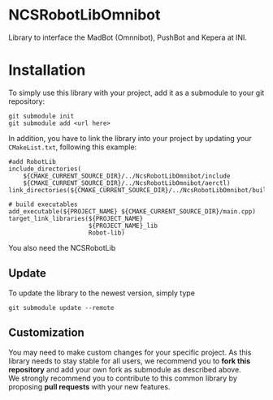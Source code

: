 # NCSRobotLibOmnibot
Library to interface the MadBot (Omnnibot), PushBot and Kepera at INI.

# Installation
To simply use this library with your project, add it as a submodule to your git repository:

    git submodule init
    git submodule add <url here>

In addition, you have to link the library into your project by updating your `CMakeList.txt`, following this example:

    #add RobotLib
    include_directories(
        ${CMAKE_CURRENT_SOURCE_DIR}/../NcsRobotLibOmnibot/include
        ${CMAKE_CURRENT_SOURCE_DIR}/../NcsRobotLibOmnibot/aerctl)
    link_directories(${CMAKE_CURRENT_SOURCE_DIR}/../NcsRobotLibOmnibot/build)
    
    # build executables
    add_executable(${PROJECT_NAME} ${CMAKE_CURRENT_SOURCE_DIR}/main.cpp)
    target_link_libraries(${PROJECT_NAME}
                          ${PROJECT_NAME}_lib
                          Robot-lib)

You also need the NCSRobotLib

## Update
To update the library to the newest version, simply type

    git submodule update --remote

## Customization
You may need to make custom changes for your specific project. As this library needs to stay stable for all users, we recommend you to **fork this repository** and add your own fork as submodule as described above.  
We strongly recommend you to contribute to this common library by proposing **pull requests** with your new features.
